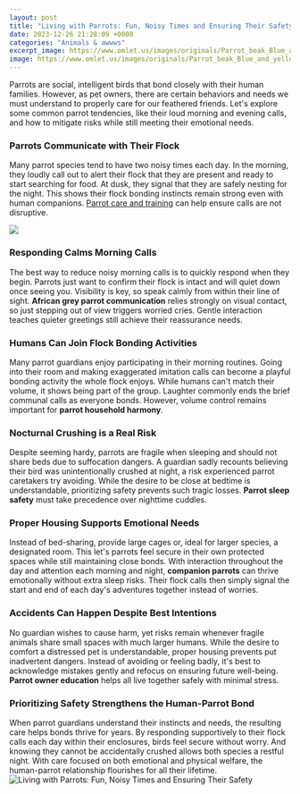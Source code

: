 ```yaml
---
layout: post
title: "Living with Parrots: Fun, Noisy Times and Ensuring Their Safety"
date: 2023-12-26 21:28:09 +0000
categories: "Animals & awwws"
excerpt_image: https://www.omlet.us/images/originals/Parrot_beak_Blue_and_yellow_macaw_head.jpg
image: https://www.omlet.us/images/originals/Parrot_beak_Blue_and_yellow_macaw_head.jpg
---
```


Parrots are social, intelligent birds that bond closely with their human families. However, as pet owners, there are certain behaviors and needs we must understand to properly care for our feathered friends. Let's explore some common parrot tendencies, like their loud morning and evening calls, and how to mitigate risks while still meeting their emotional needs.
### Parrots Communicate with Their Flock  
Many parrot species tend to have two noisy times each day. In the morning, they loudly call out to alert their flock that they are present and ready to start searching for food. At dusk, they signal that they are safely nesting for the night. This shows their flock bonding instincts remain strong even with human companions. [Parrot care and training](https://yt.io.vn/collection/aday) can help ensure calls are not disruptive.

![](https://petovly.com/wp-content/uploads/2021/05/noisy-parrots.jpg)
### Responding Calms Morning Calls  
The best way to reduce noisy morning calls is to quickly respond when they begin. Parrots just want to confirm their flock is intact and will quiet down once seeing you. Visibility is key, so speak calmly from within their line of sight. **African grey parrot communication** relies strongly on visual contact, so just stepping out of view triggers worried cries. Gentle interaction teaches quieter greetings still achieve their reassurance needs.
### Humans Can Join Flock Bonding Activities  
Many parrot guardians enjoy participating in their morning routines. Going into their room and making exaggerated imitation calls can become a playful bonding activity the whole flock enjoys. While humans can't match their volume, it shows being part of the group. Laughter commonly ends the brief communal calls as everyone bonds. However, volume control remains important for **parrot household harmony**.       
### Nocturnal Crushing is a Real Risk      
Despite seeming hardy, parrots are fragile when sleeping and should not share beds due to suffocation dangers. A guardian sadly recounts believing their bird was unintentionally crushed at night, a risk experienced parrot caretakers try avoiding. While the desire to be close at bedtime is understandable, prioritizing safety prevents such tragic losses. **Parrot sleep safety** must take precedence over nighttime cuddles.
### Proper Housing Supports Emotional Needs
Instead of bed-sharing, provide large cages or, ideal for larger species, a designated room. This let's parrots feel secure in their own protected spaces while still maintaining close bonds. With interaction throughout the day and attention each morning and night, **companion parrots** can thrive emotionally without extra sleep risks. Their flock calls then simply signal the start and end of each day's adventures together instead of worries.
### Accidents Can Happen Despite Best Intentions  
No guardian wishes to cause harm, yet risks remain whenever fragile animals share small spaces with much larger humans. While the desire to comfort a distressed pet is understandable, proper housing prevents put inadvertent dangers. Instead of avoiding or feeling badly, it's best to acknowledge mistakes gently and refocus on ensuring future well-being. **Parrot owner education** helps all live together safely with minimal stress.
### Prioritizing Safety Strengthens the Human-Parrot Bond  
When parrot guardians understand their instincts and needs, the resulting care helps bonds thrive for years. By responding supportively to their flock calls each day within their enclosures, birds feel secure without worry. And knowing they cannot be accidentally crushed allows both species a restful night. With care focused on both emotional and physical welfare, the human-parrot relationship flourishes for all their lifetime.
![Living with Parrots: Fun, Noisy Times and Ensuring Their Safety](https://www.omlet.us/images/originals/Parrot_beak_Blue_and_yellow_macaw_head.jpg)